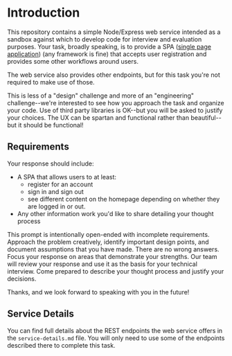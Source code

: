 # Introduction

This repository contains a simple Node/Express web service intended as a sandbox against which to develop code for interview and evaluation purposes. Your task, broadly speaking, is to provide a SPA ([single page application](https://developer.mozilla.org/en-US/docs/Glossary/SPA)) (any framework is fine) that accepts user registration and provides some other workflows around users.

The web service also provides other endpoints, but for this task you're not required to make use of those.

This is less of a "design" challenge and more of an "engineering" challenge--we're interested to see how you approach the task and organize your code. Use of third party libraries is OK--but you will be asked to justify your choices. The UX can be spartan and functional rather than beautiful--but it should be functional!

## Requirements

Your response should include:

* A SPA that allows users to at least:
  * register for an account
  * sign in and sign out
  * see different content on the homepage depending on whether they are logged in or out.
* Any other information work you'd like to share detailing your thought process

This prompt is intentionally open-ended with incomplete requirements. Approach the problem creatively, identify important design points, and document assumptions that you have made. There are no wrong answers. Focus your response on areas that demonstrate your strengths. Our team will review your response and use it as the basis for your technical interview. Come prepared to describe your thought process and justify your decisions.

Thanks, and we look forward to speaking with you in the future!

## Service Details

You can find full details about the REST endpoints the web service offers in the `service-details.md` file. You will only need to use some of the endpoints described there to complete this task.
